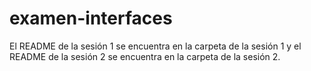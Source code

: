 # examen-interfaces

El README de la sesión 1 se encuentra en la carpeta de la sesión 1 y el README de la sesión 2 se encuentra en la carpeta de la sesión 2.
